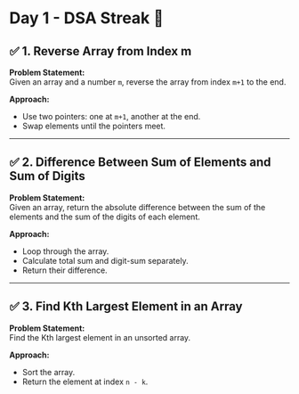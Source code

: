 # Day 1 - DSA Streak 💪

## ✅ 1. Reverse Array from Index m
**Problem Statement:**  
Given an array and a number `m`, reverse the array from index `m+1` to the end.

**Approach:**  
- Use two pointers: one at `m+1`, another at the end.
- Swap elements until the pointers meet.

---

## ✅ 2. Difference Between Sum of Elements and Sum of Digits
**Problem Statement:**  
Given an array, return the absolute difference between the sum of the elements and the sum of the digits of each element.

**Approach:**  
- Loop through the array.
- Calculate total sum and digit-sum separately.
- Return their difference.

---

## ✅ 3. Find Kth Largest Element in an Array
**Problem Statement:**  
Find the Kth largest element in an unsorted array.

**Approach:**  
- Sort the array.
- Return the element at index `n - k`.

